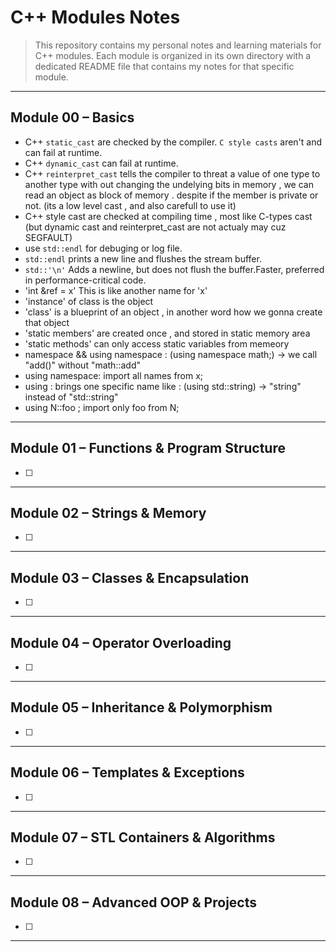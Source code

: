 # C++ Modules Notes

> This repository contains my personal notes and learning materials for C++ modules. Each module is organized in its own directory with a dedicated README file that contains my notes for that specific module.

---

## Module 00 – Basics
- C++ `static_cast` are checked by the compiler. `C style casts`  aren't and can fail at runtime.
- C++ `dynamic_cast` can fail at runtime.
- C++ `reinterpret_cast` tells the compiler to threat a value of one type to another type with out changing the undelying bits in memory  , we can read an object as block of memory . despite if the member is private or not. (its a low level cast , and also carefull to use it)
- C++ style cast are checked at compiling time , most like C-types cast (but dynamic cast and reinterpret_cast are not actualy may cuz  SEGFAULT) 
- use `std::endl` for debuging or log file.
- `std::endl` prints a new line and flushes the stream buffer.
- `std::'\n'` Adds a newline, but does not flush the buffer.Faster, preferred in performance-critical code.
- 'int &ref = x' This is like another name for 'x'
- 'instance' of class is the object 
- 'class' is a blueprint of an object , in another word how we gonna create that object
- 'static members' are created once , and stored in static memory area
- 'static methods' can only access static variables from memeory 
- namespace && using namespace : (using namespace math;) -> we call "add()" without "math::add"
- using namespace: import all names from x;
- using : brings one specific name like : (using std::string) -> "string" instead of "std::string"
- using N::foo ; import only foo from N; 


---

## Module 01 – Functions & Program Structure
- [ ]  

---

## Module 02 – Strings & Memory
- [ ]  

---

## Module 03 – Classes & Encapsulation
- [ ]  

---

## Module 04 – Operator Overloading
- [ ]  

---

## Module 05 – Inheritance & Polymorphism
- [ ]  

---

## Module 06 – Templates & Exceptions
- [ ]  

---

## Module 07 – STL Containers & Algorithms
- [ ]  

---

## Module 08 – Advanced OOP & Projects
- [ ]  

---
